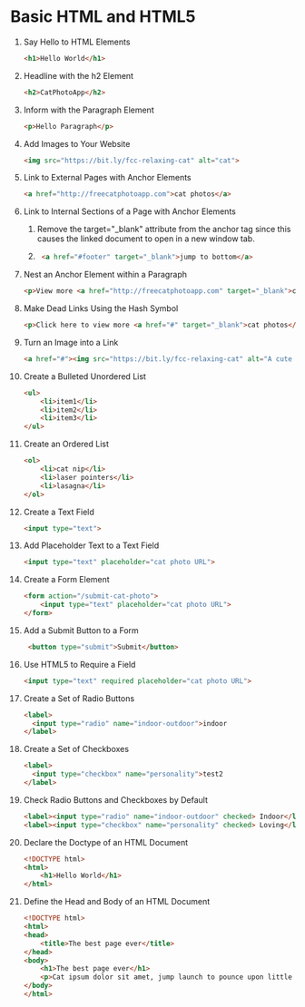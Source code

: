 # Basic HTML and HTML5

1. Say Hello to HTML Elements

    ```html
    <h1>Hello World</h1>
    ```

1. Headline with the h2 Element

    ```html
    <h2>CatPhotoApp</h2>
    ```

1. Inform with the Paragraph Element

    ```html
    <p>Hello Paragraph</p>
    ```

1. Add Images to Your Website

    ```html
    <img src="https://bit.ly/fcc-relaxing-cat" alt="cat">
    ```

1. Link to External Pages with Anchor Elements

    ```html
    <a href="http://freecatphotoapp.com">cat photos</a>
    ```

1. Link to Internal Sections of a Page with Anchor Elements
    1. Remove the target="_blank" attribute from the anchor tag since this causes the linked document to open in a new window tab.

    1. ```html
        <a href="#footer" target="_blank">jump to bottom</a>
        ```

1. Nest an Anchor Element within a Paragraph

    ```html
    <p>View more <a href="http://freecatphotoapp.com" target="_blank">cat photos</a></p>
    ```

1. Make Dead Links Using the Hash Symbol

    ```html
    <p>Click here to view more <a href="#" target="_blank">cat photos</a>.</p>
    ```

1. Turn an Image into a Link

    ```html
    <a href="#"><img src="https://bit.ly/fcc-relaxing-cat" alt="A cute orange cat lying on its back."></a>
    ```

1. Create a Bulleted Unordered List

    ```html
    <ul>
        <li>item1</li>
        <li>item2</li>
        <li>item3</li>
    </ul>
    ```

1. Create an Ordered List

    ```html
    <ol>
        <li>cat nip</li>
        <li>laser pointers</li>
        <li>lasagna</li>
    </ol>
    ```

1. Create a Text Field

    ```html
    <input type="text">
    ```

1. Add Placeholder Text to a Text Field

    ```html
    <input type="text" placeholder="cat photo URL">
    ```

1. Create a Form Element

    ```html
    <form action="/submit-cat-photo">
        <input type="text" placeholder="cat photo URL">
    </form>
    ```

1. Add a Submit Button to a Form

    ```html
     <button type="submit">Submit</button>
    ```

1. Use HTML5 to Require a Field

    ```html
    <input type="text" required placeholder="cat photo URL">
    ```

1. Create a Set of Radio Buttons

    ```html
    <label>
      <input type="radio" name="indoor-outdoor">indoor 
    </label>
    ```

1. Create a Set of Checkboxes

    ```html
    <label>
      <input type="checkbox" name="personality">test2
    </label>
    ```

1. Check Radio Buttons and Checkboxes by Default

    ```html
    <label><input type="radio" name="indoor-outdoor" checked> Indoor</label>
    <label><input type="checkbox" name="personality" checked> Loving</label>
    ```

1. Declare the Doctype of an HTML Document

    ```html
    <!DOCTYPE html>
    <html>
        <h1>Hello World</h1>
    </html>
    ```

1. Define the Head and Body of an HTML Document

    ```html
    <!DOCTYPE html>
    <html>
    <head>
        <title>The best page ever</title>
    </head>
    <body>
        <h1>The best page ever</h1>
        <p>Cat ipsum dolor sit amet, jump launch to pounce upon little yarn mouse, bare fangs at toy run hide in litter box until treats are fed. Go into a room to decide you didn't want to be in there anyway. I like big cats and i can not lie kitty ipsum dolor sit amet, shed everywhere shed everywhere stretching attack your ankles chase the red dot, hairball run catnip eat the grass sniff. Meow i could pee on this if i had the energy for slap owner's face at 5am until human fills food dish yet scamper. Knock dish off table head butt cant eat out of my own dish scratch the furniture. Make meme, make cute face. Sleep in the bathroom sink chase laser but pee in the shoe. Paw at your fat belly licks your face and eat grass, throw it back up kitty ipsum dolor sit amet, shed everywhere shed everywhere stretching attack your ankles chase the red dot, hairball run catnip eat the grass sniff.</p>
    </body>
    </html>  
    ```